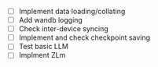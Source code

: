 
 - [ ] Implement data loading/collating
 - [ ] Add wandb logging
 - [ ] Check inter-device syncing
 - [ ] Implement and check checkpoint saving
 - [ ] Test basic LLM
 - [ ] Implment ZLm
